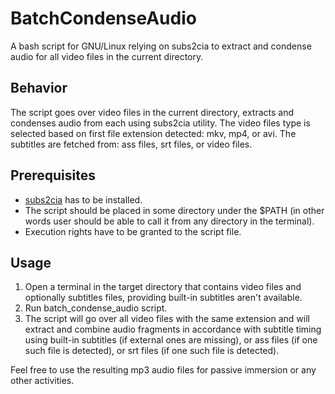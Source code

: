 # BatchCondenseAudio
A bash script for GNU/Linux relying on subs2cia to extract and condense audio for all video files in the current directory.

## Behavior
The script goes over video files in the current directory, extracts and condenses audio from each using subs2cia utility.
The video files type is selected based on first file extension detected: mkv, mp4, or avi.
The subtitles are fetched from: ass files, srt files, or video files.

## Prerequisites
- [subs2cia](https://github.com/dxing97/subs2cia) has to be installed.
- The script should be placed in some directory under the $PATH (in other words user should be able to call it from any directory in the terminal).
- Execution rights have to be granted to the script file.

## Usage
1. Open a terminal in the target directory that contains video files and optionally subtitles files, providing built-in subtitles aren't available.
2. Run batch_condense_audio script.
3. The script will go over all video files with the same extension and will extract and combine audio fragments in accordance with subtitle timing using built-in subtitles (if external ones are missing), or ass files (if one such file is detected), or srt files (if one such file is detected).

Feel free to use the resulting mp3 audio files for passive immersion or any other activities.
